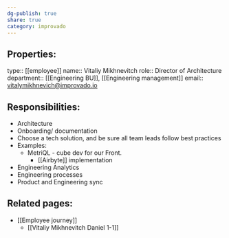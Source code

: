 ```yaml
---
dg-publish: true
share: true
category: improvado
---
```

## Properties:
type:: [[employee]]
name:: Vitaliy Mikhnevitch
role:: Director of Architecture 
department::   [[Engineering BU]], [[Engineering management]] 
email:: vitalymikhnevich@improvado.io

## Responsibilities:
- Architecture 
- Onboarding/ documentation 
- Choose a tech solution, and be sure all team leads follow best practices 
- Examples:
	- MetriQL - cube dev for our Front.
		- [[Airbyte]]  implementation 
- Engineering Analytics 
- Engineering processes 
- Product and Engineering sync

## Related pages:
- [[Employee journey]]
	- [[Vitaliy Mikhnevitch Daniel 1-1]]